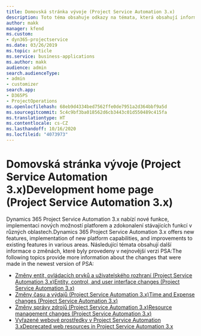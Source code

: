 ```yaml
---
title: Domovská stránka vývoje (Project Service Automation 3.x)
description: Toto téma obsahuje odkazy na témata, která obsahují informace o vývoji Dynamics 365 Project Service Automation pro (PSA) verze 3.x.
author: makk
manager: kfend
ms.custom:
- dyn365-projectservice
ms.date: 03/26/2019
ms.topic: article
ms.service: business-applications
ms.author: makk
audience: admin
search.audienceType:
- admin
- customizer
search.app:
- D365PS
- ProjectOperations
ms.openlocfilehash: 68eb9d4334bed7562ffe0de7951a2d364bbf9a5d
ms.sourcegitcommit: 5c4c9bf3ba018562d6cb3443c01d550489c415fa
ms.translationtype: HT
ms.contentlocale: cs-CZ
ms.lasthandoff: 10/16/2020
ms.locfileid: "4073973"
---
```

# <a name="development-home-page-project-service-automation-3x"></a><span data-ttu-id="22d8f-103">Domovská stránka vývoje (Project Service Automation 3.x)</span><span class="sxs-lookup"><span data-stu-id="22d8f-103">Development home page (Project Service Automation 3.x)</span></span>

<span data-ttu-id="22d8f-104">Dynamics 365 Project Service Automation 3.x nabízí nové funkce, implementaci nových možností platforem a zdokonalení stávajících funkcí v různých oblastech.</span><span class="sxs-lookup"><span data-stu-id="22d8f-104">Dynamics 365 Project Service Automation 3.x offers new features, implementation of new platform capabilities, and improvements to existing features in various areas.</span></span> <span data-ttu-id="22d8f-105">Následující témata obsahují další informace o změnách, které byly provedeny v nejnovější verzi PSA:</span><span class="sxs-lookup"><span data-stu-id="22d8f-105">The following topics provide more information about the changes that were made in the newest version of PSA:</span></span>

- [<span data-ttu-id="22d8f-106">Změny entit, ovládacích prvků a uživatelského rozhraní (Project Service Automation 3.x)</span><span class="sxs-lookup"><span data-stu-id="22d8f-106">Entity, control, and user interface changes (Project Service Automation 3.x)</span></span>](../developer-guides/entity-changes-v3.x.md)
- [<span data-ttu-id="22d8f-107">Změny času a výdajů (Project Service Automation 3.x)</span><span class="sxs-lookup"><span data-stu-id="22d8f-107">Time and Expense changes (Project Service Automation 3.x)</span></span>](../developer-guides/time-expense-changes-v3.x.md)
- [<span data-ttu-id="22d8f-108">Změny správy zdrojů (Project Service Automation 3.x)</span><span class="sxs-lookup"><span data-stu-id="22d8f-108">Resource management changes (Project Service Automation 3.x)</span></span>](../developer-guides/resource-management-changes-v3.x.md)
- [<span data-ttu-id="22d8f-109">Vyřazené webové prostředky v Project Service Automation 3.x</span><span class="sxs-lookup"><span data-stu-id="22d8f-109">Deprecated web resources in Project Service Automation 3.x</span></span>](../developer-guides/web-resources-deprecated-v3.x.md)
